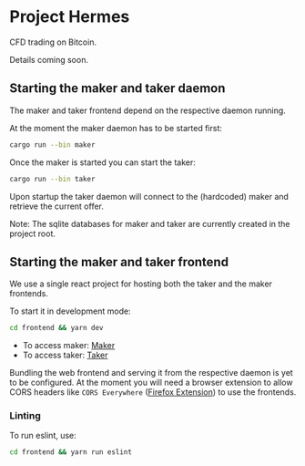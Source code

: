 # Project Hermes

CFD trading on Bitcoin.

Details coming soon.

## Starting the maker and taker daemon

The maker and taker frontend depend on the respective daemon running.

At the moment the maker daemon has to be started first:

```bash
cargo run --bin maker
```

Once the maker is started you can start the taker:

```bash
cargo run --bin taker
```

Upon startup the taker daemon will connect to the (hardcoded) maker and retrieve the current offer.

Note: The sqlite databases for maker and taker are currently created in the project root.

## Starting the maker and taker frontend

We use a single react project for hosting both the taker and the maker frontends.

To start it in development mode:

```bash
cd frontend && yarn dev
```

- To access maker: [Maker](http://localhost:3000/maker)
- To access taker: [Taker](http://localhost:3000/taker)

Bundling the web frontend and serving it from the respective daemon is yet to be configured.
At the moment you will need a browser extension to allow CORS headers like `CORS Everywhere` ([Firefox Extension](https://addons.mozilla.org/en-US/firefox/addon/cors-everywhere/)) to use the frontends.

### Linting

To run eslint, use:

```bash
cd frontend && yarn run eslint
```
